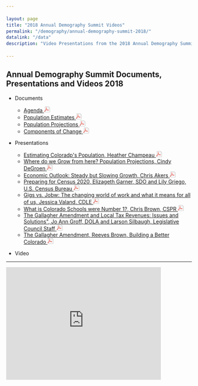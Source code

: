 ```yaml
---

layout: page
title: "2018 Annual Demography Summit Videos"
permalink: "/demography/annual-demography-summit-2018/"
datalink: "/data"
description: "Video Presentations from the 2018 Annual Demography Summit."

---
```


## Annual Demography Summit Documents, Presentations and Videos 2018

- Documents
    - [Agenda ![pdf](/images/page_white_acrobat.png 'download pdf file')](https://drive.google.com/open?id=1l_vI5hM4FSn2_OdK8aLs2gaDoRhcwbXf)
    - [Population Estimates ![pdf](/images/page_white_acrobat.png 'download pdf file')](https://drive.google.com/open?id=1GsDgHJqfcugTWDG1mb4bkGQcMibQEWgD)
    - [Population Projections ![pdf](/images/page_white_acrobat.png 'download pdf file')](https://drive.google.com/open?id=1xNxM7uBZYBZ9I-zDiI8mEO8rGrySZfs-)
    - [Components of Change ![pdf](/images/page_white_acrobat.png 'download pdf file')](https://drive.google.com/open?id=1skKvwMuUxqnIeQ2z_jwQlgDCfEVtxLdh)
    
- Presentations
  - [Estimating Coloradp's Population, Heather Champeau ![pdf](/images/page_white_acrobat.png 'download pdf file')](https://drive.google.com/open?id=1192LVTfiL3p8VBAYrqonKSnpLhd5IdZT)
  - [Where do we Grow from here? Population Projections, Cindy DeGroen ![pdf](/images/page_white_acrobat.png 'download pdf file')](https://drive.google.com/open?id=1qIhkID40xuCwOYMYwjto4QQEBrxpuBxe)
  - [Economic Outlook: Steady but Slowing Growth, Chris Akers ![pdf](/images/page_white_acrobat.png 'download pdf file')](https://drive.google.com/open?id=1rBhtW_I-L7ZonghR0jNUG4egYkSm22rg)
  - [Preparing for Census 2020, Elizageth Garner, SDO and Lily Griego, U.S. Census Bureau ![pdf](/images/page_white_acrobat.png 'download pdf file')](https://drive.google.com/open?id=1T2QAzoY-3JnkPe2g5QNg1gX3y2-7EYdI)
  - [Gigs vs. Jobw: The changing world of work and what it means for all of us, Jessica Valand, CDLE ![pdf](/images/page_white_acrobat.png 'download pdf file')](https://drive.google.com/open?id=1uXcksCF8eZ3p1GF5P1JVUTzNG3sl1BJc)
  - [What is Colorado Schools were Number 1?, Chris Brown, CSPR ![pdf](/images/page_white_acrobat.png 'download pdf file')](https://drive.google.com/open?id=16M3eRItvykPfK8-fqMkANrQxNr3_EiuK)
  - [The Gallagher Amendment and Local Tax Revenues: Issues and Solutions", Jo Ann Groff, DOLA and Larson Silbaugh, Legislative Council Staff ![pdf](/images/page_white_acrobat.png 'download pdf file')](https://drive.google.com/open?id=1KbbNrt7iOFBqaapPLq03lb0M18E7HSbB)
  - [The Gallagher Amendment, Reeves Brown, Building a Better Colorado ![pdf](/images/page_white_acrobat.png 'download pdf file')](https://drive.google.com/open?id=1KbbNrt7iOFBqaapPLq03lb0M18E7HSbB)
  
- Video
    

- - -
  


<iframe width='420' height='305' frameborder='0' scrolling='no' src='https://dola.ompnetwork.org/embed/sessions/94859?embedInPoint=1&embedOutPoint=31075&shareMethod=embed'>
</iframe>



